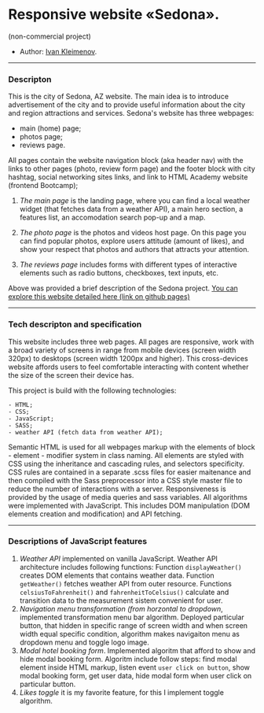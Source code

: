 # Responsive website «Sedona». 
(non-commercial project)

* Author: [Ivan Kleimenov](https://github.com/kleimenov).

---
### Descripton
This is the city of Sedona, AZ website. The main idea is to introduce advertisement of the city and to provide useful information about the city and region attractions and services. Sedona's website has three webpages:
- main (home) page;
- photos page;
- reviews page.

All pages contain the website navigation block (aka header nav) with the links to other pages (photo, review form page) and the footer block with city hashtag, social networking sites links, and link to HTML Academy website (frontend Bootcamp);

1) _The main page_ is the landing page, where you can find a local weather widget (that fetches data from a weather API), a main hero section, a features list, an accomodation search pop-up and a map.

2) _The photo page_ is the photos and videos host page. On this page you can find popular photos, explore users attitude (amount of likes), and show your respect that photos and authors that attracts your attention. 

3) _The reviews page_ includes forms with different types of interactive elements such as radio buttons, checkboxes, text inputs, etc.

Above was provided a brief description of the Sedona project.
[You can explore this website detailed here (link on github pages)](https://kleimenov.github.io/SEDONA-HTML-CSS-project/source/index.html)

---

### Tech descripton and specification

This website includes three web pages. All pages are responsive, work with a broad variety of screens in range from mobile devices (screen width 320px) to desktops (screen width 1200px and higher). This cross-devices website affords users to feel comfortable interacting with content whether the size of the screen their device has.

This project is build with the following technologies:
```
- HTML;
- CSS;
- JavaScript;
- SASS;
- weather API (fetch data from weather API);

```
Semantic HTML is used for all webpages markup with the elements of block - element - modifier system in class naming. All elements are styled with CSS using the inheritance and cascading rules, and selectors specificity. CSS rules are contained in a separate .scss files for easier maitenance and then compiled with the Sass preprocessor into a CSS style master file to reduce the number of interactions with a server. Responsiveness is provided by the usage of media queries and sass variables.
All algorithms  were implemented with JavaScript. This includes DOM manipulation (DOM elements creation and modification) and API fetching.

---
### Descriptions of JavaScript features 
1) _Weather API_ implemented on vanilla JavaScript. Weather API architecture includes following functions: 
Function `displayWeather()` creates DOM elements that contains weather data. Function `getWeather()` fetches weather API from outer resource. Functions `celsiusToFahrenheit()` and `fahrenheitToCelsius()` calculate and transition data to the measurement sistem convenient for user.
2) _Navigation menu transformation (from horzontal to dropdown_, implemented transformation menu bar algorithm. Deployed particular button, that hidden in specific range of screen width and when screen width equal specific condition, algorithm makes navigaiton menu as dropdown menu and toggle logo image.
3) _Modal hotel booking form_. Implemented algoritm that afford to show and hide modal booking form. Algoritm include follow steps: find modal element inside HTML markup, listen event `user click on button`, show modal booking form, get user data, hide modal form when user click on particular button. 
4) _Likes toggle_ it is my favorite feature, for this I implement toggle algorithm.

